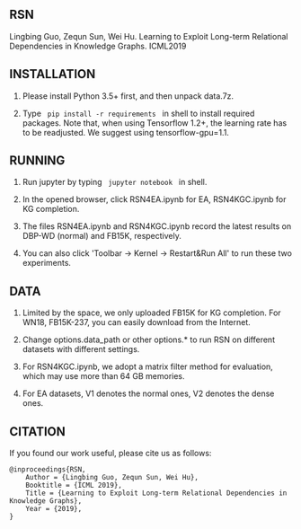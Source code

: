 ## RSN
Lingbing Guo, Zequn Sun, Wei Hu. Learning to Exploit Long-term Relational Dependencies in Knowledge Graphs. ICML2019

## INSTALLATION

1. Please install Python 3.5+ first, and then unpack data.7z.

2. Type <code> pip install -r requirements </code> in shell to install required packages. Note that, when using Tensorflow 1.2+, the learning rate has to be readjusted. We suggest using tensorflow-gpu=1.1.

## RUNNING

1. Run jupyter by typing <code> jupyter notebook </code> in shell.

2. In the opened browser, click RSN4EA.ipynb for EA, RSN4KGC.ipynb for KG completion.

3. The files RSN4EA.ipynb and RSN4KGC.ipynb record the latest results on DBP-WD (normal) and FB15K, respectively.

4. You can also click 'Toolbar -> Kernel -> Restart&Run All' to run these two experiments.


## DATA

1. Limited by the space, we only uploaded FB15K for KG completion. For WN18, FB15K-237, you can easily download from the Internet.

2. Change options.data_path or other options.* to run RSN on different datasets with different settings.

3. For RSN4KGC.ipynb, we adopt a matrix filter method for evaluation, which may use more than 64 GB memories.

4. For EA datasets, V1 denotes the normal ones, V2 denotes the dense ones.

## CITATION

If you found our work useful, please cite us as follows:

```
@inproceedings{RSN,
	Author = {Lingbing Guo, Zequn Sun, Wei Hu},
	Booktitle = {ICML 2019},
	Title = {Learning to Exploit Long-term Relational Dependencies in Knowledge Graphs},
	Year = {2019},
}
```
